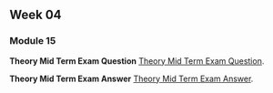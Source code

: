 ## Week 04

### Module 15

**Theory Mid Term Exam Question**
[Theory Mid Term Exam Question](https://docs.google.com/document/d/1r6fqBXX8XZjWs-Pmklxnt-HOqVCyKELaCG5LvDAYQtg/edit).

**Theory Mid Term Exam Answer**
[Theory Mid Term Exam Answer](https://docs.google.com/document/d/1tLXhgSIxMPoDIKzeFWLMOjAQxx7j6wIkKOyTJgXx5yQ/edit).
